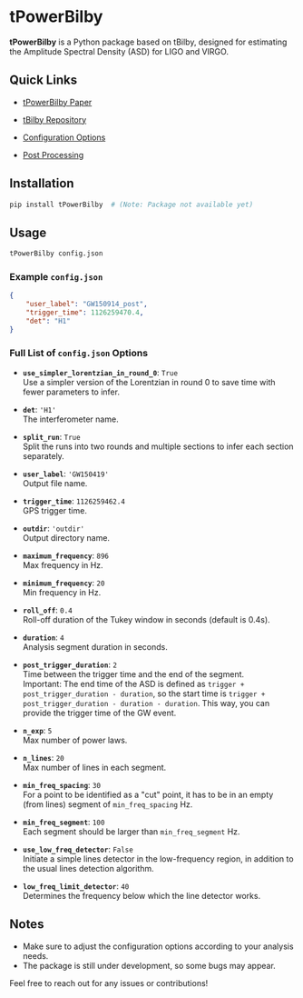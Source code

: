 
# tPowerBilby

**tPowerBilby** is a Python package based on tBilby, designed for estimating the Amplitude Spectral Density (ASD) for LIGO and VIRGO. 

## Quick Links

- [tPowerBilby Paper](link/to/paper)
- [tBilby Repository](link/to/tBilby/repo)

- [Configuration Options](path/to/configuration/README.md)
- [Post Processing](doc/README_post_processing.md)


## Installation

```sh
pip install tPowerBilby  # (Note: Package not available yet)
```

## Usage

```sh
tPowerBilby config.json
```

### Example `config.json`

```json
{
    "user_label": "GW150914_post",
    "trigger_time": 1126259470.4,
    "det": "H1"
}
```

### Full List of `config.json` Options

- **`use_simpler_lorentzian_in_round_0`**: `True`  
  Use a simpler version of the Lorentzian in round 0 to save time with fewer parameters to infer.
  
- **`det`**: `'H1'`  
  The interferometer name.
  
- **`split_run`**: `True`  
  Split the runs into two rounds and multiple sections to infer each section separately.
  
- **`user_label`**: `'GW150419'`  
  Output file name.
  
- **`trigger_time`**: `1126259462.4`  
  GPS trigger time.
  
- **`outdir`**: `'outdir'`  
  Output directory name.

- **`maximum_frequency`**: `896`  
  Max frequency in Hz.
  
- **`minimum_frequency`**: `20`  
  Min frequency in Hz.
  
- **`roll_off`**: `0.4`  
  Roll-off duration of the Tukey window in seconds (default is 0.4s).

- **`duration`**: `4`  
  Analysis segment duration in seconds.
  
- **`post_trigger_duration`**: `2`  
  Time between the trigger time and the end of the segment.  
  Important: The end time of the ASD is defined as `trigger + post_trigger_duration - duration`, so the start time is `trigger + post_trigger_duration - duration - duration`. This way, you can provide the trigger time of the GW event.

- **`n_exp`**: `5`  
  Max number of power laws.
  
- **`n_lines`**: `20`  
  Max number of lines in each segment.

- **`min_freq_spacing`**: `30`  
  For a point to be identified as a "cut" point, it has to be in an empty (from lines) segment of `min_freq_spacing` Hz.
  
- **`min_freq_segment`**: `100`  
  Each segment should be larger than `min_freq_segment` Hz.

- **`use_low_freq_detector`**: `False`  
  Initiate a simple lines detector in the low-frequency region, in addition to the usual lines detection algorithm.
  
- **`low_freq_limit_detector`**: `40`  
  Determines the frequency below which the line detector works.

## Notes

- Make sure to adjust the configuration options according to your analysis needs.
- The package is still under development, so some bugs may appear. 

Feel free to reach out for any issues or contributions!








